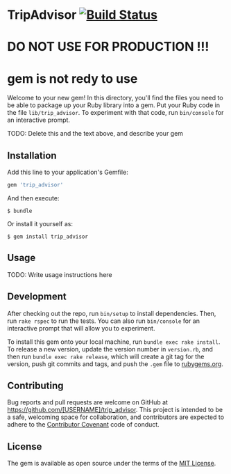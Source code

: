 # TripAdvisor [![Build Status](https://travis-ci.org/rubyonroad/trip_advisor.svg)](https://travis-ci.org/rubyonroad/trip_advisor)

# DO NOT USE FOR PRODUCTION !!!

gem is not redy to use
================================================

Welcome to your new gem! In this directory, you'll find the files you need to be able to package up your Ruby library into a gem. Put your Ruby code in the file `lib/trip_advisor`. To experiment with that code, run `bin/console` for an interactive prompt.

TODO: Delete this and the text above, and describe your gem

## Installation

Add this line to your application's Gemfile:

```ruby
gem 'trip_advisor'
```

And then execute:

    $ bundle

Or install it yourself as:

    $ gem install trip_advisor

## Usage

TODO: Write usage instructions here

## Development

After checking out the repo, run `bin/setup` to install dependencies. Then, run `rake rspec` to run the tests. You can also run `bin/console` for an interactive prompt that will allow you to experiment.

To install this gem onto your local machine, run `bundle exec rake install`. To release a new version, update the version number in `version.rb`, and then run `bundle exec rake release`, which will create a git tag for the version, push git commits and tags, and push the `.gem` file to [rubygems.org](https://rubygems.org).

## Contributing

Bug reports and pull requests are welcome on GitHub at https://github.com/[USERNAME]/trip_advisor. This project is intended to be a safe, welcoming space for collaboration, and contributors are expected to adhere to the [Contributor Covenant](contributor-covenant.org) code of conduct.


## License

The gem is available as open source under the terms of the [MIT License](http://opensource.org/licenses/MIT).

